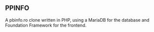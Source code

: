 ## PPINFO

A pbinfo.ro clone written in PHP, using a MariaDB for the database and Foundation Framework for the frontend.

